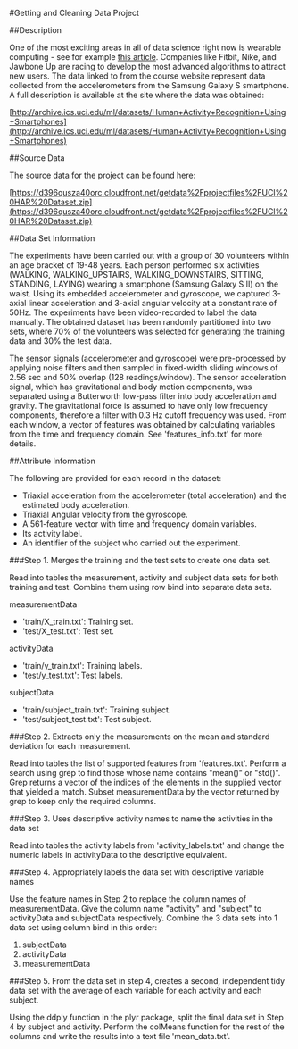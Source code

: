 #Getting and Cleaning Data Project

##Description

One of the most exciting areas in all of data science right now is wearable computing - see for example [this article](http://www.insideactivitytracking.com/data-science-activity-tracking-and-the-battle-for-the-worlds-top-sports-brand/). Companies like Fitbit, Nike, and Jawbone Up are racing to develop the most advanced algorithms to attract new users. The data linked to from the course website represent data collected from the accelerometers from the Samsung Galaxy S smartphone. A full description is available at the site where the data was obtained:

[http://archive.ics.uci.edu/ml/datasets/Human+Activity+Recognition+Using+Smartphones](http://archive.ics.uci.edu/ml/datasets/Human+Activity+Recognition+Using+Smartphones)

##Source Data

The source data for the project can be found here:

[https://d396qusza40orc.cloudfront.net/getdata%2Fprojectfiles%2FUCI%20HAR%20Dataset.zip](https://d396qusza40orc.cloudfront.net/getdata%2Fprojectfiles%2FUCI%20HAR%20Dataset.zip)

##Data Set Information

The experiments have been carried out with a group of 30 volunteers within an age bracket of 19-48 years. Each person performed six activities (WALKING, WALKING_UPSTAIRS, WALKING_DOWNSTAIRS, SITTING, STANDING, LAYING) wearing a smartphone (Samsung Galaxy S II) on the waist. Using its embedded accelerometer and gyroscope, we captured 3-axial linear acceleration and 3-axial angular velocity at a constant rate of 50Hz. The experiments have been video-recorded to label the data manually. The obtained dataset has been randomly partitioned into two sets, where 70% of the volunteers was selected for generating the training data and 30% the test data. 

The sensor signals (accelerometer and gyroscope) were pre-processed by applying noise filters and then sampled in fixed-width sliding windows of 2.56 sec and 50% overlap (128 readings/window). The sensor acceleration signal, which has gravitational and body motion components, was separated using a Butterworth low-pass filter into body acceleration and gravity. The gravitational force is assumed to have only low frequency components, therefore a filter with 0.3 Hz cutoff frequency was used. From each window, a vector of features was obtained by calculating variables from the time and frequency domain. See 'features_info.txt' for more details.

##Attribute Information

The following are provided for each record in the dataset:

* Triaxial acceleration from the accelerometer (total acceleration) and the estimated body acceleration.
* Triaxial Angular velocity from the gyroscope. 
* A 561-feature vector with time and frequency domain variables. 
* Its activity label. 
* An identifier of the subject who carried out the experiment.

###Step 1. Merges the training and the test sets to create one data set.

Read into tables the measurement, activity and subject data sets for both training and test. Combine them using row bind into separate data sets.

measurementData

- 'train/X_train.txt': Training set.
- 'test/X_test.txt': Test set.

activityData

- 'train/y_train.txt': Training labels.
- 'test/y_test.txt': Test labels.

subjectData

- 'train/subject_train.txt': Training subject.
- 'test/subject_test.txt': Test subject.

###Step 2. Extracts only the measurements on the mean and standard deviation for each measurement.

Read into tables the list of supported features from 'features.txt'. Perform a search using grep to find those whose name contains "mean()" or "std()". Grep returns a vector of the indices of the elements in the supplied vector that yielded a match. Subset measurementData by the vector returned by grep to keep only the required columns.

###Step 3. Uses descriptive activity names to name the activities in the data set

Read into tables the activity labels from 'activity_labels.txt' and change the numeric labels in activityData to the descriptive equivalent.

###Step 4. Appropriately labels the data set with descriptive variable names

Use the feature names in Step 2 to replace the column names of measurementData. Give the column name "activity" and "subject" to activityData and subjectData respectively. Combine the 3 data sets into 1 data set using column bind in this order:

1. subjectData
2. activityData
3. measurementData

###Step 5. From the data set in step 4, creates a second, independent tidy data set with the average of each variable for each activity and each subject.

Using the ddply function in the plyr package, split the final data set in Step 4 by subject and activity. Perform the colMeans function for the rest of the columns and write the results into a text file 'mean_data.txt'.